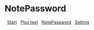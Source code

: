 # NotePassword
&nbsp;
[Start](https://github.com/dmitriymykhalchenko/NotePassword/blob/master/img/1.png)
&nbsp;
[Plus text](https://github.com/dmitriymykhalchenko/NotePassword/blob/master/img/2.png)
&nbsp;
[NotePassword](https://github.com/dmitriymykhalchenko/NotePassword/blob/master/img/3.png)
&nbsp;
[Setting](https://github.com/dmitriymykhalchenko/NotePassword/blob/master/img/4.png)
&nbsp;

